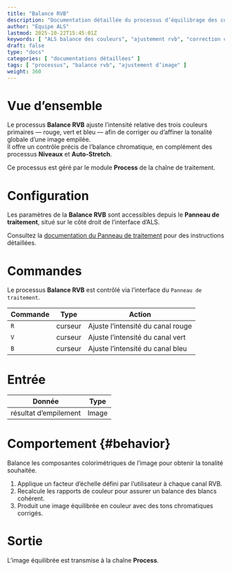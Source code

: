 ```yaml
---
title: "Balance RVB"
description: "Documentation détaillée du processus d’équilibrage des couleurs (Color Balance) dans le module Process d’ALS"
author: "Équipe ALS"
lastmod: 2025-10-22T15:45:01Z
keywords: [ "ALS balance des couleurs", "ajustement rvb", "correction colorimétrique", "traitement visuel" ]
draft: false
type: "docs"
categories: [ "documentations détaillées" ]
tags: [ "processus", "balance rvb", "ajustement d’image" ]
weight: 360
---
```


# Vue d’ensemble

Le processus **Balance RVB** ajuste l’intensité relative des trois couleurs primaires — rouge, vert et bleu — afin de corriger ou d’affiner la tonalité globale d’une image empilée.  
Il offre un contrôle précis de l’balance chromatique, en complément des processus **Niveaux** et **Auto-Stretch**.

Ce processus est géré par le module **Process** de la chaîne de traitement.

# Configuration

Les paramètres de la **Balance RVB** sont accessibles depuis le **Panneau de traitement**, situé sur le côté droit de l’interface d’ALS.

Consultez la [documentation du Panneau de traitement](../../../../userguide/ui/processing/#balance-section)
pour des instructions détaillées.

# Commandes

Le processus **Balance RVB** est contrôlé via l’interface du `Panneau de traitement`.

| Commande | Type     | Action                                      |
|-----------|----------|---------------------------------------------|
| `R`       | curseur  | Ajuste l’intensité du canal rouge           |
| `V`       | curseur  | Ajuste l’intensité du canal vert            |
| `B`       | curseur  | Ajuste l’intensité du canal bleu            |

# Entrée

| Donnée            | Type  |
|-------------------|-------|
| résultat d’empilement | Image |

# Comportement {#behavior}

Balance les composantes colorimétriques de l’image pour obtenir la tonalité souhaitée.

1. Applique un facteur d’échelle défini par l’utilisateur à chaque canal RVB.  
2. Recalcule les rapports de couleur pour assurer un balance des blancs cohérent.  
3. Produit une image équilibrée en couleur avec des tons chromatiques corrigés.

# Sortie

L’image équilibrée est transmise à la chaîne **Process**.
